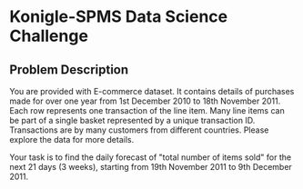 # Konigle-SPMS Data Science Challenge

## Problem Description

You are provided with E-commerce dataset. It contains details of purchases made for over one year from 1st December 2010 to 18th November 2011. Each row represents one transaction of the line item. Many line items can be part of a single basket represented by a unique transaction ID. Transactions are by many customers from different countries. Please explore the data for more details.

Your task is to find the daily forecast of "total number of items sold" for the next 21 days (3 weeks), starting from 19th November 2011 to 9th December 2011.
